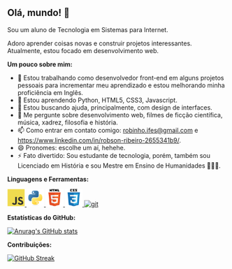## Olá, mundo! 👋

Sou um aluno de Tecnologia em Sistemas para Internet. 

Adoro aprender coisas novas e construir projetos interessantes. Atualmente, estou focado em desenvolvimento web.

**Um pouco sobre mim:**

* 🔭 Estou trabalhando como desenvolvedor front-end em alguns projetos pessoais para incrementar meu aprendizado e estou melhorando minha proficiência em Inglês.
* 🌱 Estou aprendendo Python, HTML5, CSS3, Javascript.
* 🤔 Estou buscando ajuda, principalmente, com design de interfaces.
* 💬 Me pergunte sobre desenvolvimento web,  filmes de ficção científica,  música, xadrez, filosofia e história.
* 📫 Como entrar em contato comigo: robinho.ifes@gmail.com e https://www.linkedin.com/in/robson-ribeiro-2655341b9/.
* 😄 Pronomes: escolhe um aí, hehehe.
* ⚡ Fato divertido: Sou estudante de tecnologia, porém, também sou Licenciado em História e sou Mestre em Ensino de Humanidades 👨‍🏫📜.

**Linguagens e Ferramentas:**

<p align="left">
  <a href="https://developer.mozilla.org/pt-BR/docs/Web/JavaScript" target="_blank" rel="noreferrer">
    <img src="https://raw.githubusercontent.com/devicons/devicon/master/icons/javascript/javascript-original.svg" alt="javascript" width="40" height="40"/> 
  </a>
  <a href="https://www.python.org" target="_blank" rel="noreferrer"> 
    <img src="https://raw.githubusercontent.com/devicons/devicon/master/icons/python/python-original.svg" alt="python" width="40" height="40"/> 
  </a>
  <a href="https://www.w3.org/html/" target="_blank" rel="noreferrer"> 
    <img src="https://raw.githubusercontent.com/devicons/devicon/master/icons/html5/html5-original-wordmark.svg" alt="html5" width="40" height="40"/> 
  </a>
  <a href="https://www.w3schools.com/css/" target="_blank" rel="noreferrer"> 
    <img src="https://raw.githubusercontent.com/devicons/devicon/master/icons/css3/css3-original-wordmark.svg" alt="css3" width="40" height="40"/> 
  </a> 
  <a href="https://git-scm.com/" target="_blank" rel="noreferrer"> 
    <img src="https://www.vectorlogo.zone/logos/git-scm/git-scm-icon.svg" alt="git" width="40" height="40"/> 
  </a> 
  <!-- Adicione mais linguagens e ferramentas aqui -->
</p>

**Estatísticas do GitHub:**

[![Anurag's GitHub stats](https://github-readme-stats.vercel.app/api?username=Robson-ifes&show_icons=true&theme=radical)](https://github.com/anuraghazra/github-readme-stats)

**Contribuições:**

[![GitHub Streak](https://github-readme-streak-stats.herokuapp.com/?user=Robson-ifes&theme=radical)](https://git.io/streak-stats)


